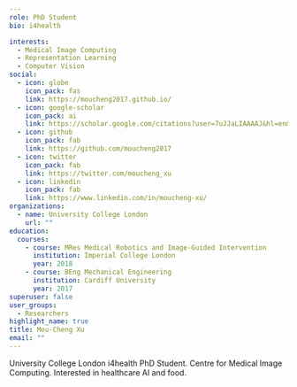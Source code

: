 ```yaml
---
role: PhD Student
bio: i4health

interests:
  - Medical Image Computing
  - Representation Learning
  - Computer Vision
social:
  - icon: globe
    icon_pack: fas
    link: https://moucheng2017.github.io/
  - icon: google-scholar
    icon_pack: ai
    link: https://scholar.google.com/citations?user=7uJJaLIAAAAJ&hl=en&oi=ao
  - icon: github
    icon_pack: fab
    link: https://github.com/moucheng2017
  - icon: twitter
    icon_pack: fab
    link: https://twitter.com/moucheng_xu
  - icon: linkedin
    icon_pack: fab
    link: https://www.linkedin.com/in/moucheng-xu/
organizations:
  - name: University College London
    url: ""
education:
  courses:
    - course: MRes Medical Robotics and Image-Guided Intervention
      institution: Imperial College London
      year: 2018
    - course: BEng Mechanical Engineering
      institution: Cardiff University
      year: 2017
superuser: false
user_groups:
  - Researchers
highlight_name: true
title: Mou-Cheng Xu
email: ""
---
```


University College London i4health PhD Student. Centre for Medical Image Computing. Interested in healthcare AI and food.
